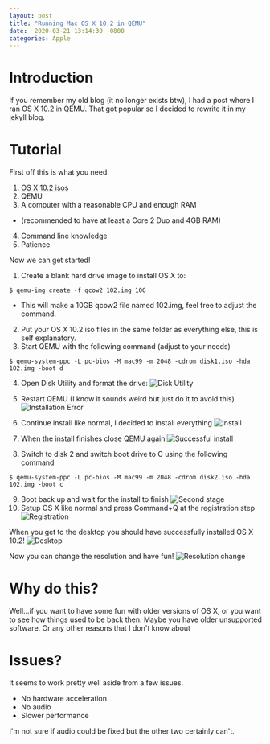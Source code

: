 ```yaml
---
layout:	post
title: "Running Mac OS X 10.2 in QEMU"
date:  2020-03-21 13:14:30 -0800
categories: Apple
---
```

# **Introduction**
If you remember my old blog (it no longer exists btw), I had a post where I ran OS X 10.2 in QEMU. That got popular so I decided to rewrite it in my jekyll blog.

# **Tutorial**
First off this is what you need:
 1. [OS X 10.2 isos](https://winworldpc.com/product/mac-os-x/102)
 2. QEMU
 3. A computer with a reasonable CPU and enough RAM
   * (recommended to have at least a Core 2 Duo and 4GB RAM)
 4. Command line knowledge
 5. Patience
   
Now we can get started!
1. Create a blank hard drive image to install OS X to:
  ```
  $ qemu-img create -f qcow2 102.img 10G
  ```
  * This will make a 10GB qcow2 file named 102.img, feel free to adjust the command.
2. Put your OS X 10.2 iso files in the same folder as everything else, this is self explanatory.
3. Start QEMU with the following command (adjust to your needs)
  ```
  $ qemu-system-ppc -L pc-bios -M mac99 -m 2048 -cdrom disk1.iso -hda 102.img -boot d
  ```
4. Open Disk Utility and format the drive:
  ![Disk Utility](/assets/osx-ppc-qemu/Screenshot_20200320_212618.png)
5. Restart QEMU (I know it sounds weird but just do it to avoid this)
  ![Installation Error](/assets/osx-ppc-qemu/Screenshot_20200320_212817.png)
6. Continue install like normal, I decided to install everything
  ![Install](/assets/osx-ppc-qemu/Screenshot_20200320_212725.png)
7. When the install finishes close QEMU again
   ![Successful install](/assets/osx-ppc-qemu/Screenshot_20200320_214408.png)

8. Switch to disk 2 and switch boot drive to C using the following command
  ```
  $ qemu-system-ppc -L pc-bios -M mac99 -m 2048 -cdrom disk2.iso -hda 102.img -boot c
  ```
9. Boot back up and wait for the install to finish
  ![Second stage](/assets/osx-ppc-qemu/Screenshot_20200320_221232.png)
10. Setup OS X like normal and press Command+Q at the registration step
  ![Registration](/assets/osx-ppc-qemu/Screenshot_20200320_221920.png)

When you get to the desktop you should have successfully installed OS X 10.2!
  ![Desktop](/assets/osx-ppc-qemu/Screenshot_20200320_222111.png)

Now you can change the resolution and have fun!
  ![Resolution change](/assets/osx-ppc-qemu/Screenshot_20200320_222457.png)

# **Why do this?**
Well...if you want to have some fun with older versions of OS X, or you want to see how things used to be back then. Maybe you have older unsupported software. Or any other reasons that I don't know about

# **Issues?**
It seems to work pretty well aside from a few issues.
* No hardware acceleration
* No audio
* Slower performance

I'm not sure if audio could be fixed but the other two certainly can't.
